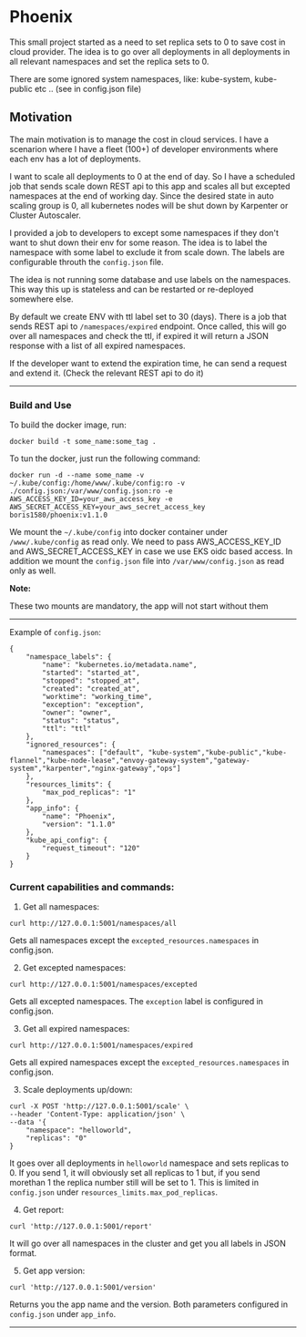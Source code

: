 # Phoenix
This small project started as a need to set replica sets to 0 to save cost in cloud provider. The idea is to go over all deployments in all deployments in all relevant namespaces and set the replica sets to 0.

There are some ignored system namespaces, like: kube-system, kube-public etc .. (see in config.json file)

## Motivation
The main motivation is to manage the cost in cloud services.
I have a scenarion where I have a fleet (100+) of developer environments where each env has a lot of deployments.

I want to scale all deployments to 0 at the end of day. So I have a scheduled job that sends scale down REST api to this app and scales all but excepted namespaces at the end of working day.
Since the desired state in auto scaling group is 0, all kubernetes nodes will be shut down by Karpenter or Cluster Autoscaler.

I provided a job to developers to except some namespaces if they don't want to shut down their env for some reason.
The idea is to label the namespace with some label to exclude it from scale down.
The labels are configurable throuth the `config.json` file.

The idea is not running some database and use labels on the namespaces. This way this up is stateless and can be restarted or re-deployed somewhere else.

By default we create ENV with ttl label set to 30 (days). There is a job that sends REST api to `/namespaces/expired` endpoint. Once called, this will go over all namespaces and check the ttl, if expired it will return a JSON response with a list of all expired namespaces.

If the developer want to extend the expiration time, he can send a request and extend it. (Check the relevant REST api to do it)

---
### Build and Use

To build the docker image, run:

```
docker build -t some_name:some_tag .
```

To tun the docker, just run the following command:

```
docker run -d --name some_name -v ~/.kube/config:/home/www/.kube/config:ro -v ./config.json:/var/www/config.json:ro -e AWS_ACCESS_KEY_ID=your_aws_access_key -e AWS_SECRET_ACCESS_KEY=your_aws_secret_access_key boris1580/phoenix:v1.1.0
```
We mount the `~/.kube/config` into docker container under `/www/.kube/config` as read only.
We need to pass AWS_ACCESS_KEY_ID and AWS_SECRET_ACCESS_KEY in case we use EKS oidc based access.
In addition we mount the `config.json` file into `/var/www/config.json` as read only as well.

**Note:**

These two mounts are mandatory, the app will not start without them

---
Example of `config.json`:

```
{
    "namespace_labels": {
        "name": "kubernetes.io/metadata.name",
        "started": "started_at",
        "stopped": "stopped_at",
        "created": "created_at",
        "worktime": "working_time",
        "exception": "exception",
        "owner": "owner",
        "status": "status",
        "ttl": "ttl"
    },
    "ignored_resources": {
        "namespaces": ["default", "kube-system","kube-public","kube-flannel","kube-node-lease","envoy-gateway-system","gateway-system","karpenter","nginx-gateway","ops"]
    },
    "resources_limits": {
        "max_pod_replicas": "1"
    },
    "app_info": {
        "name": "Phoenix",
        "version": "1.1.0"
    },
    "kube_api_config": {
        "request_timeout": "120"
    }
}

````


### Current capabilities and commands:


1. Get all namespaces: 

```
curl http://127.0.0.1:5001/namespaces/all
```

Gets all namespaces except the `excepted_resources.namespaces` in config.json.

2. Get excepted namespaces:

```
curl http://127.0.0.1:5001/namespaces/excepted
```

Gets all excepted namespaces. The `exception` label is configured in config.json.

3. Get all expired namespaces: 

```
curl http://127.0.0.1:5001/namespaces/expired
```

Gets all expired namespaces except the `excepted_resources.namespaces` in config.json.

3. Scale deployments up/down:

```
curl -X POST 'http://127.0.0.1:5001/scale' \
--header 'Content-Type: application/json' \
--data '{
    "namespace": "helloworld",
    "replicas": "0"
}
```
It goes over all deployments in `helloworld` namespace and sets replicas to 0.
If you send 1, it will obviously set all replicas to 1 but, if you send morethan 1 the replica number still will be set to 1. This is limited in `config.json` under `resources_limits.max_pod_replicas`.

4. Get report:

```
curl 'http://127.0.0.1:5001/report'
```

It will go over all namespaces in the cluster and get you all labels in JSON format.

5. Get app version:

```
curl 'http://127.0.0.1:5001/version'
```
Returns you the app name and the version. Both parameters configured in `config.json` under `app_info`.

---

